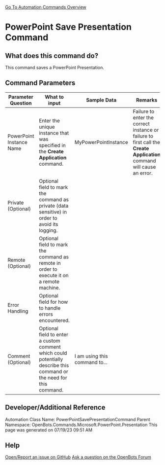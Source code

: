 <!--TITLE: PowerPoint Save Presentation Command -->
<!-- SUBTITLE: a command in the Microsoft Commands\PowerPoint\Presentation group. -->
[Go To Automation Commands Overview](/automation-commands)


# PowerPoint Save Presentation Command


## What does this command do?
This command saves a PowerPoint Presentation.


## Command Parameters
| Parameter Question   	| What to input  	|  Sample Data 	| Remarks  	|
| ---                    | ---               | ---           | ---       |
|PowerPoint Instance Name|Enter the unique instance that was specified in the **Create Application** command.|MyPowerPointInstance|Failure to enter the correct instance or failure to first call the **Create Application** command will cause an error.|
|Private (Optional)|Optional field to mark the command as private (data sensitive) in order to avoid its logging.|||
|Remote (Optional)|Optional field to mark the command as remote in order to execute it on a remote machine.|||
|Error Handling|Optional field for how to handle errors encountered.|||
|Comment (Optional)|Optional field to enter a custom comment which could potentially describe this command or the need for this command.|I am using this command to...||


## Developer/Additional Reference
Automation Class Name: PowerPointSavePresentationCommand
Parent Namespace: OpenBots.Commands.Microsoft.PowerPoint.Presentation
This page was generated on 07/19/23 09:51 AM


## Help
[Open/Report an issue on GitHub](https://github.com/OpenBotsAI/OpenBots.Studio/issues/new)
[Ask a question on the OpenBots Forum](https://openbots.ai/forums/)
